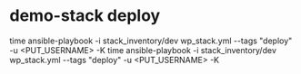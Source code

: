 # demo-stack deploy
time ansible-playbook -i stack_inventory/dev wp_stack.yml --tags "deploy" -u <PUT_USERNAME> -K
time ansible-playbook -i stack_inventory/dev wp_stack.yml --tags "deploy" -u <PUT_USERNAME> -K


